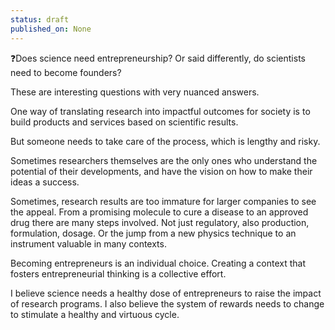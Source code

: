 ```yaml
---
status: draft
published_on: None
---
```

❓Does science need entrepreneurship? Or said differently, do scientists need to become founders?

These are interesting questions with very nuanced answers.

One way of translating research into impactful outcomes for society is to build products and services based on scientific results. 

But someone needs to take care of the process, which is lengthy and risky. 

Sometimes researchers themselves are the only ones who understand the potential of their developments, and have the vision on how to make their ideas a success. 

Sometimes, research results are too immature for larger companies to see the appeal. From a promising molecule to cure a disease to an approved drug there are many steps involved. Not just regulatory, also production, formulation, dosage. Or the jump from a new physics technique to an instrument valuable in many contexts. 

Becoming entrepreneurs is an individual choice. Creating a context that fosters entrepreneurial thinking is a collective effort. 

I believe science needs a healthy dose of entrepreneurs to raise the impact of research programs. I also believe the system of rewards needs to change to stimulate a healthy and virtuous cycle. 
